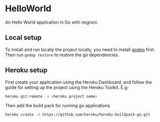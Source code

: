 # HelloWorld

An Hello World application in Go with *negroni*.

## Local setup
To install and run locally the project locally, you need to install [godep](https://github.com/tools/godep) first. Then run ``godep restore`` to restore the go dependencies. 

## Heroku setup
First create your application using the Heroku Dashboard, and follow the guide for setting up the project using the Heroku Toolkit. E.g:

```sh
heroku git:remote -a <heroku project name>
```

Then add the build pack for running go applications
```sh
heroku create -b https://github.com/heroku/heroku-buildpack-go.git
```
